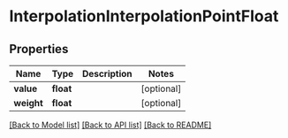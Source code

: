 # InterpolationInterpolationPointFloat

## Properties
Name | Type | Description | Notes
------------ | ------------- | ------------- | -------------
**value** | **float** |  | [optional] 
**weight** | **float** |  | [optional] 

[[Back to Model list]](../README.md#documentation-for-models) [[Back to API list]](../README.md#documentation-for-api-endpoints) [[Back to README]](../README.md)


